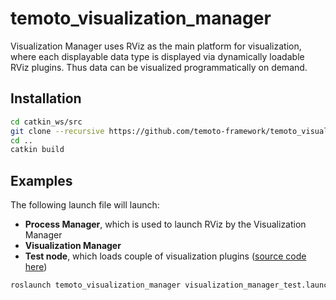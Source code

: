# temoto_visualization_manager

Visualization Manager uses RViz as the main platform for visualization, where each displayable data type
is displayed via dynamically loadable RViz plugins. Thus data can be visualized programmatically on demand.

## Installation

``` bash
cd catkin_ws/src
git clone --recursive https://github.com/temoto-framework/temoto_visualization_manager
cd ..
catkin build
```

## Examples
The following launch file will launch:
* **Process Manager**, which is used to launch RViz by the Visualization Manager
* **Visualization Manager**
* **Test node**, which loads couple of visualization plugins ([source code here](https://github.com/temoto-framework/temoto_visualization_manager/blob/main/temoto_visualization_manager/src/examples/visualization_manager_test.cpp))

``` bash
roslaunch temoto_visualization_manager visualization_manager_test.launch
```